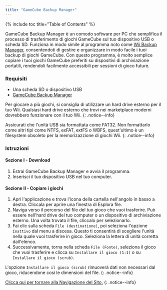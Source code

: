 ```yaml
---
title: "GameCube Backup Manager"
---
```


{% include toc title="Table of Contents" %}

GameCube Backup Manager è un comodo software per PC che semplifica il processo di trasferimento di giochi GameCube sul tuo dispositivo USB o scheda SD. Funziona in modo simile al programma noto come [Wii Backup Manager](wiibackupmanager), consentendoti di gestire e organizzare in modo facile i tuoi backup di giochi GameCube. Con questo programma, è molto semplice copiare i tuoi giochi GameCube preferiti su dispositivi di archiviazione portatili, rendendoli facilmente accessibili per sessioni di gioco future.

### Requisiti

* Una scheda SD o dispositivo USB
* [GameCube Backup Manager](https://github.com/AxionDrak/GameCube-Backup-Manager/releases)

Per giocare a più giochi, si consiglia di utilizzare un hard drive esterno per il tuo Wii. Qualsiasi hard drive esterno che trovi nei marketplace moderni dovrebbero funzionare con il tuo Wii.
{: .notice--info}

Assicurati che l'unità USB sia formattata come FAT32. Non formattarlo come altri tipi come NTFS, exFAT, extFS o WBFS, quest'ultimo è un filesystem obsoleto per la memorizazzione di giochi Wii.
{: .notice--info}

### Istruzioni

#### Sezione I - Download

1. Estrai GameCube Backup Manager e avvia il programma.
1. Inserisci il tuo dispositivo USB nel tuo computer.

#### Sezione II - Copiare i giochi

1. Apri l'applicazione e trova l'icona della cartella nell'angolo in basso a destra. Cliccala per aprire una finestra di Esplora file.
1. Naviga verso il percorso del file del tuo gioco che vuoi trasferire. Può essere nell'hard drive del tuo computer o un dispositivo di archiviazione esterno. Una volta trovato il file, cliccalo per selezionarlo.
1. Fai clic sulla scheda `File (destinatione)`, poi seleziona l'opzione `Inattivo` dal menu a discesa. Questo ti consentirà di scegliere l'unità nella quale vuoi trasferire in gioco. Seleziona la lettera di unità corretta dall'elenco.
1. Successivamente, torna nella scheda `File (Fonte)`, seleziona il gioco che vuoi trasferire e clicca su `Installare il gioco (1:1)` o su `Installare il gioco (scrub)`.

L'opzione `Installare il gioco (scrub)` rimuoverà dati non necessari dal gioco, riducendone così le dimensioni del file.
{: .notice--info}

[Clicca qui per tornare alla Navigazione del Sito.](navigazione-sito)
{: .notice--info}
